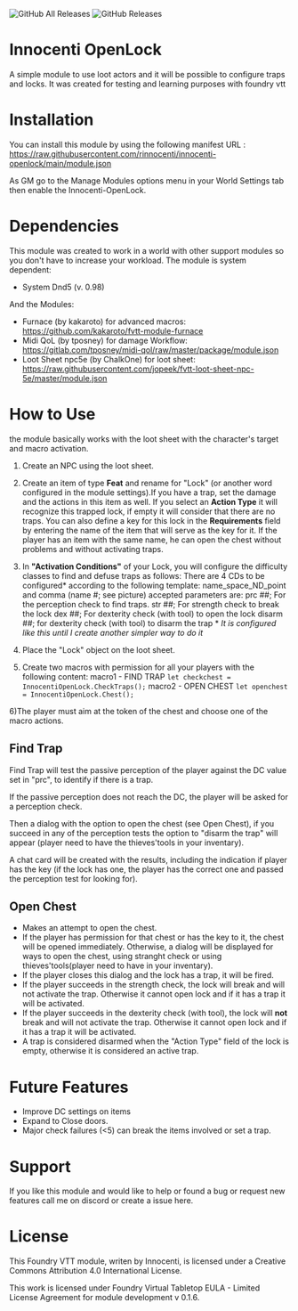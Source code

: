 
![GitHub All Releases](https://img.shields.io/github/downloads/rinnocenti/innocenti-openlock/total)
![GitHub Releases](https://img.shields.io/github/downloads/rinnocenti/innocenti-openlock/0.1.0/total)
# Innocenti OpenLock
A simple module to use loot actors and it will be possible to configure traps and locks.
It was created for testing and learning purposes with foundry vtt
# Installation
You can install this module by using the following manifest URL : https://raw.githubusercontent.com/rinnocenti/innocenti-openlock/main/module.json

As GM go to the Manage Modules options menu in your World Settings tab then enable the Innocenti-OpenLock.

# Dependencies
This module was created to work in a world with other support modules so you don't have to increase your workload.
The module is system dependent:
  * System Dnd5 (v. 0.98)

And the Modules:
* Furnace (by kakaroto) for advanced macros: https://github.com/kakaroto/fvtt-module-furnace
* Midi QoL (by tposney) for damage Workflow: https://gitlab.com/tposney/midi-qol/raw/master/package/module.json
* Loot Sheet npc5e (by ChalkOne) for loot sheet: https://raw.githubusercontent.com/jopeek/fvtt-loot-sheet-npc-5e/master/module.json

# How to Use
the module basically works with the loot sheet with the character's target and macro activation.

1) Create an NPC using the loot sheet.

2) Create an item of type **Feat** and rename for "Lock" (or another word configured in the module settings).If you have a trap, set the damage and the actions in this item as well. If you select an **Action Type** it will recognize this trapped lock, if empty it will consider that there are no traps.
 You can also define a key for this lock in the **Requirements** field by entering the name of the item that will serve as the key for it. If the player has an item with the same name, he can open the chest without problems and without activating traps.

3) In **"Activation Conditions"** of your Lock, you will configure the difficulty classes to find and defuse traps as follows:
There are 4 CDs to be configured* according to the following template: name_space_ND_point and comma (name #; see picture)
accepted parameters are:
prc ##; For the perception check to find traps.
str ##; For strength check to break the lock
dex ##; For dexterity check (with tool) to open the lock
disarm ##; for dexterity check (with tool) to disarm the trap
\* *It is configured like this until I create another simpler way to do it*

4) Place the "Lock" object on the loot sheet.

5) Create two macros with permission for all your players with the following content:
macro1 - FIND TRAP 
`let checkchest = InnocentiOpenLock.CheckTraps();`
macro2 - OPEN CHEST
`let openchest = InnocentiOpenLock.Chest();`

6)The player must aim at the token of the chest and choose one of the macro actions.

## Find Trap
Find Trap will test the passive perception of the player against the DC value set in "prc", to identify if there is a trap.

If the passive perception does not reach the DC, the player will be asked for a perception check.

Then a dialog with the option to open the chest (see Open Chest), if you succeed in any of the perception tests the option to "disarm the trap" will appear (player need to have the thieves'tools in your inventary).

A chat card will be created with the results, including the indication if player has the key (if the lock has one, the player has the correct one and passed the perception test for looking for).

## Open Chest
* Makes an attempt to open the chest.
* If the player has permission for that chest or has the key to it, the chest will be opened immediately. Otherwise, a dialog will be displayed for ways to open the chest, using stranght check or using thieves'tools(player need to have in your inventary).
* If the player closes this dialog and the lock has a trap, it will be fired.
* If the player succeeds in the strength check, the lock will break and will not activate the trap. Otherwise it cannot open lock and if it has a trap it will be activated.
* If the player succeeds in the dexterity check (with tool), the lock will **not** break and will not activate the trap. Otherwise it cannot open lock and if it has a trap it will be activated.
* A trap is considered disarmed when the "Action Type" field of the lock is empty, otherwise it is considered an active trap.

# Future Features
* Improve DC settings on items
* Expand to Close doors.
* Major check failures (<5) can break the items involved or set a trap.

# Support
If you like this module and would like to help or found a bug or request new features call me on discord or create a issue here.

# License
This Foundry VTT module, writen by Innocenti, is licensed under a Creative Commons Attribution 4.0 International License.

This work is licensed under Foundry Virtual Tabletop EULA - Limited License Agreement for module development v 0.1.6.
